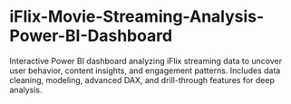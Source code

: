 # iFlix-Movie-Streaming-Analysis-Power-BI-Dashboard
Interactive Power BI dashboard analyzing iFlix streaming data to uncover user behavior, content insights, and engagement patterns. Includes data cleaning, modeling, advanced DAX, and drill-through features for deep analysis.
